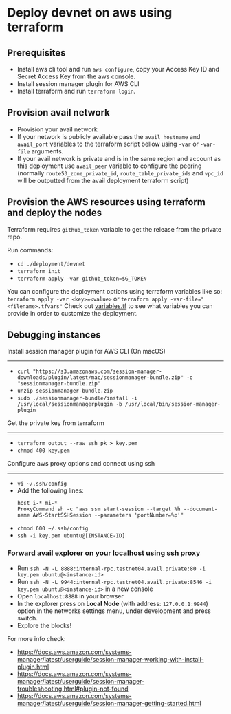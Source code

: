 # Deploy devnet on aws using terraform

## Prerequisites
- Install aws cli tool and run `aws configure`, copy your Access Key ID and Secret Access Key from the aws console.
- Install session manager plugin for AWS CLI
- Install terraform and run `terraform login`.

## Provision avail network
- Provision your avail network
- If your network is publicly available pass the `avail_hostname` and `avail_port` variables to the terraform script bellow using `-var` or `-var-file` arguments. 
- If your avail network is private and is in the same region and account as this deployment use `avail_peer` variable to configure the peering (normally `route53_zone_private_id`, `route_table_private_ids` and `vpc_id` will be outputted from the avail deployment terraform script)

## Provision the AWS resources using terraform and deploy the nodes

Terraform requires `github_token` variable to get the release from the private repo.

Run commands:
- `cd ./deployment/devnet`
- `terraform init`
- `terraform apply -var github_token=$G_TOKEN` 

You can configure the deployment options using terraform variables like so: `terraform apply -var <key>=<value>` or `terraform apply -var-file="<filename>.tfvars"`
Check out [variables.tf](./devnet/variables.tf) to see what variables you can provide in order to customize the deployment.

## Debugging instances

Install session manager plugin for AWS CLI (On macOS)
___
- `curl "https://s3.amazonaws.com/session-manager-downloads/plugin/latest/mac/sessionmanager-bundle.zip" -o "sessionmanager-bundle.zip"`
- `unzip sessionmanager-bundle.zip`
- `sudo ./sessionmanager-bundle/install -i /usr/local/sessionmanagerplugin -b /usr/local/bin/session-manager-plugin`

Get the private key from terraform
___
- `terraform output --raw ssh_pk > key.pem`
- `chmod 400 key.pem`

Configure aws proxy options and connect using ssh
___
- `vi ~/.ssh/config`
- Add the following lines: 
  ```
  host i-* mi-*
  ProxyCommand sh -c "aws ssm start-session --target %h --document-name AWS-StartSSHSession --parameters 'portNumber=%p'"
  ```
- `chmod 600 ~/.ssh/config`
- `ssh -i key.pem ubuntu@[INSTANCE-ID]`

### Forward avail explorer on your localhost using ssh proxy
- Run `ssh -N -L 8888:internal-rpc.testnet04.avail.private:80 -i key.pem ubuntu@<instance-id>`
- Run `ssh -N -L 9944:internal-rpc.testnet04.avail.private:8546 -i key.pem ubuntu@<instance-id>` in a new console
- Open `localhost:8888` in your browser
- In the explorer press on **Local Node** (with address: `127.0.0.1:9944`) option in the networks settings menu, under development and press switch.
- Explore the blocks!

For more info check:
- https://docs.aws.amazon.com/systems-manager/latest/userguide/session-manager-working-with-install-plugin.html
- https://docs.aws.amazon.com/systems-manager/latest/userguide/session-manager-troubleshooting.html#plugin-not-found
- https://docs.aws.amazon.com/systems-manager/latest/userguide/session-manager-getting-started.html
